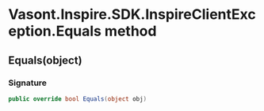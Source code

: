 # Vasont.Inspire.SDK.InspireClientException.Equals method
## Equals(object)
### Signature
```csharp
public override bool Equals(object obj)
```
